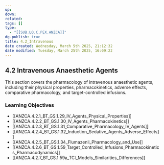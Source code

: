 ```yaml
---
up: 
down: 
related: 
tags: []
type:
  - "[[SUB.LO.C.PEX.ANZCA]]"
dg-publish: true
title: 4.2_Intravenous
date created: Wednesday, March 5th 2025, 21:12:32
date modified: Tuesday, March 25th 2025, 16:09:22
---
```


## 4.2 Intravenous Anaesthetic Agents

This section covers the pharmacology of intravenous anaesthetic agents, including their physical properties, pharmacokinetics, adverse effects, comparative pharmacology, and target-controlled infusions.

### Learning Objectives

- [[ANZCA.4.2.1_BT_GS.1.29_IV_Agents_Physical_Properties]]
- [[ANZCA.4.2.2_BT_GS.1.30_IV_Agents_Pharmacokinetics]]
- [[ANZCA.4.2.3_BT_GS.1.31_Comparative_Pharmacology_IV_Agents]]
- [[ANZCA.4.2.4_BT_GS.1.32_Induction_Sedative_Agents_Adverse_Effects]]
- [[ANZCA.4.2.5_BT_GS.1.34_Flumazenil_Pharmacology_and_Use]]
- [[ANZCA.4.2.6_BT_GS.1.59_Target_Controlled_Infusions_Pharmacokinetics_Pharmacodynamics]]
- [[ANZCA.4.2.7_BT_GS.1.59a_TCI_Models_Similarities_Differences]]
